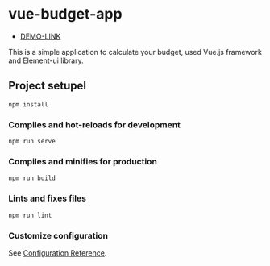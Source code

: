 # vue-budget-app

- [DEMO-LINK](https://mikhail-88.github.io/vue-budget-app/dist/)

This is a simple application to calculate your budget, used Vue.js framework and Element-ui library.

## Project setupel
```
npm install
```

### Compiles and hot-reloads for development
```
npm run serve
```

### Compiles and minifies for production
```
npm run build
```

### Lints and fixes files
```
npm run lint
```

### Customize configuration
See [Configuration Reference](https://cli.vuejs.org/config/).
